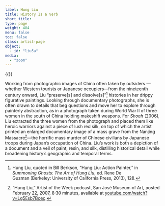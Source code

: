 ```yaml
---
label: Hung Liu
title: History Is a Verb
short_title:
type: page
weight: 484
menu: false
toc: false
class: artist-page
object:
  - id: "liu5a"
media:
  - "zoom"
---
```

{{<q-figure id="liu5a">}}

Working from photographic images of China often taken by outsiders — whether Western tourists or Japanese occupiers—from the nineteenth century onward, Liu “preserve\[s\] and dissolve\[s\]”[^1] histories in her drippy figurative paintings. Looking through documentary photographs, she is often drawn to details that beg questions and move her to explore through painterly abstraction, as in a photograph taken during World War II of three women in the south of China holding makeshift weapons. For *Shoah* (2006), Liu extracted the three women from the photograph and placed them like heroic warriors against a piece of lush red silk, on top of which the artist printed an enlarged documentary image of a mass grave from the Nanjing Massacre[^2]—the horrific mass murder of Chinese civilians by Japanese troops during Japan’s occupation of China. Liu’s work is both a depiction of a document and a veil of paint, resin, and silk, distilling historical detail while broadening history’s geographic and temporal terms.

[^1]: Hung Liu, quoted in Bill Berkson, “Hung Liu: Action Painter,” in *Summoning Ghosts: The Art of Hung Liu*, ed. Rene De Guzman (Berkeley: University of California Press, 2013), 128.

[^2]: “Hung Liu,” Artist of the Week podcast, San José Museum of Art, posted February 22, 2007, 8:30 minutes, available at [youtube.com/watch?v=Lg5Esb7Bcec](https://www.youtube.com/watch?v=Lg5Esb7Bcec).
